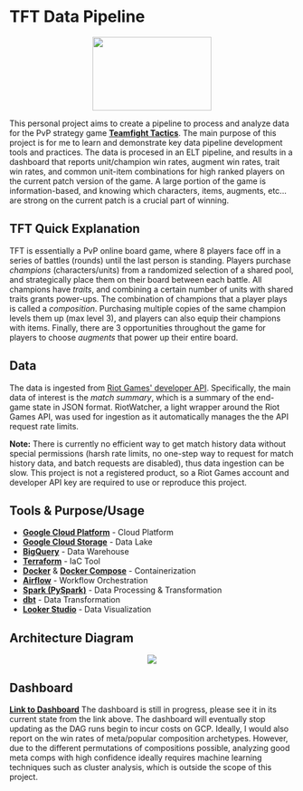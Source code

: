 # TFT Data Pipeline

<p align="center">
<img src="https://cdn.discordapp.com/attachments/690048481557217353/1203125993691160576/PngItem_4371539.png?ex=65e26a65&is=65cff565&hm=0dd36a880858d29909cb9a08e9f8c8ccbc896f2439bf5afcb61749ba9100bd5d&" width="210" height="130">
</p>

This personal project aims to create a pipeline to process and analyze data for the PvP strategy game [**Teamfight Tactics**](https://www.leagueoflegends.com/en-us/news/game-updates/what-is-teamfight-tactics/). The main purpose of this project is for me to learn and demonstrate key data pipeline development tools and practices. The data is procesed in an ELT pipeline, and results in a dashboard that reports unit/champion win rates, augment win rates, trait win rates, and common unit-item combinations for high ranked players on the current patch version of the game. A large portion of the game is information-based, and knowing which characters, items, augments, etc... are strong on the current patch is a crucial part of winning.

## TFT Quick Explanation
TFT is essentially a PvP online board game, where 8 players face off in a series of battles (rounds) until the last person is standing. Players purchase *champions* (characters/units) from a randomized selection of a shared pool, and strategically place them on their board between each battle. All champions have *traits*, and combining a certain number of units with shared traits grants power-ups. The combination of champions that a player plays is called a *composition*. Purchasing multiple copies of the same champion levels them up (max level 3), and players can also equip their champions with items. Finally, there are 3 opportunities throughout the game for players to choose *augments* that power up their entire board.

## Data
The data is ingested from [Riot Games' developer API](https://developer.riotgames.com/). Specifically, the main data of interest is the *match summary*, which is a summary of the end-game state in JSON format. RiotWatcher, a light wrapper around the Riot Games API, was used for ingestion as it automatically manages the the API request rate limits.

**Note:** There is currently no efficient way to get match history data without special permissions (harsh rate limits, no one-step way to request for match history data, and batch requests are disabled), thus data ingestion can be slow. This project is not a registered product, so a Riot Games account and developer API key are required to use or reproduce this project.

## Tools & Purpose/Usage
* [**Google Cloud Platform**](https://cloud.google.com/) - Cloud Platform
* [**Google Cloud Storage**](https://cloud.google.com/storage) - Data Lake 
* [**BigQuery**](https://cloud.google.com/bigquery) - Data Warehouse
* [**Terraform**](https://www.terraform.io/) - IaC Tool
* [**Docker**](https://www.docker.com/) & [**Docker Compose**](https://docs.docker.com/compose/) - Containerization
* [**Airflow**](https://airflow.apache.org/) - Workflow Orchestration
* [**Spark (PySpark)**](https://spark.apache.org/) - Data Processing & Transformation
* [**dbt**](https://www.getdbt.com/) - Data Transformation
* [**Looker Studio**](https://lookerstudio.google.com/) - Data Visualization

## Architecture Diagram
<p align="center">
<img src="https://cdn.discordapp.com/attachments/690048481557217353/1209590729954037770/TFT_Pipeline_-_Frame_2_1.jpg?ex=65e77a27&is=65d50527&hm=add13b24e311ae353e589836acab63cc12edce01383a8a43d39d90617db936d2&">
</p>

## Dashboard
[**Link to Dashboard**](https://lookerstudio.google.com/reporting/239efc03-642a-48f0-bef1-494fa8c0851a)
The dashboard is still in progress, please see it in its current state from the link above. The dashboard will eventually stop updating as the DAG runs begin to incur costs on GCP.
Ideally, I would also report on the win rates of meta/popular composition archetypes. However, due to the different permutations of compositions possible, analyzing good meta comps with high confidence ideally requires machine learning techniques such as cluster analysis, which is outside the scope of this project.

